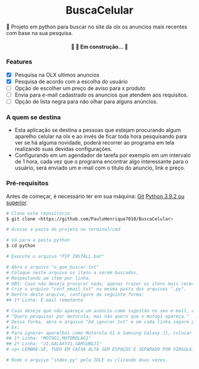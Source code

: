 <h1 align="center">BuscaCelular</h1>
🚀 Projeto em python para buscar no site da olx os anuncios mais recentes com base na sua pesquisa.

<h4 align="center"> 
	🚧  🚀 Em construção...  🚧
</h4>

### Features

- [x] Pesquisa na OLX ultimos anuncios
- [x] Pesquisa de acordo com a escolha do usuário
- [ ] Opção de escolher um preço de aviso para x produto
- [ ] Envia para e-mail cadastrado os anuncios que atendem aos requisitos.
- [ ] Opção de lista negra para não olhar para alguns anúncios.

### A quem se destina
 - Esta aplicação se destina a pessoas que estejam procurando algum aparelho celular na olx e ao invés de ficar toda hora pesquisando para ver se há alguma novidade, poderá recorrer ao programa em tela realizando suas devidas configurações.
 - Configurando em um agendador de tarefa por exemplo em um intervalo de 1 hora, cada vez que o programa encontrar algo interessante para o usuário, será enviado um e-mail com o titulo do anuncio, link e preço.

### Pré-requisitos

Antes de começar, é necessário ter em sua máquina:
[Git](https://git-scm.com)
[Python 3.9.2 ou superior](https://www.python.org/). 

```bash
# Clone este repositório
$ git clone <https://github.com/PauloHenrique7010/BuscaCelular>

# Acesse a pasta do projeto no terminal/cmd

# Vá para a pasta python
$ cd python

# Execute o arquivo "PIP INSTALL.bat"

# Abra o arquivo "o_que_buscar.txt" 
# Coloque neste arquivo os itens a serem buscados.
# Respeitando um item por linha.
# OBS: Caso não deseja procurar nada, apenas trazer os itens mais recentes da categoria.. deixar arquivo em branco.
# Crie o arquivo "conf_email.txt" na mesma pasta dos arquivos ".py".
# Dentro deste arquivo, configure da seguinte forma:
## 1º Linha: E-mail remetente

# Caso deseje que não apareça um anúncio como sugestão no seu e-mail, ex:
# "Quero pesquisar por motorola, mas não quero que o motog1 apareça."
# Dessa forma, abra o arquivo "bd_ignorar.txt" e em cada linha separe por virgula e sem espaço como o aparelho pode ser reconhecido.
# Ex:
# Para ignorar aparelhos como Motorola G1 e Samsung Galaxy J1, colocar
## 1º Linha: "MOTOG1,MOTOROLAG1" 
## 2º Linha: "J1,GALAXYJ1,SAMSUNGJ1"
# <p> LEMBRE-SE, TUDO EM CAIXA ALTA SEM ESPAÇOS E SEPARADO POR VÍRGULA!! </p>

# Rode o arquivo "index.py" pela IDLE ou clicando duas vezes.
```
